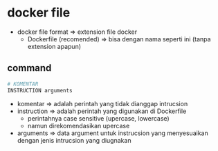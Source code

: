 # docker file
- docker file format => extension file docker
  - Dockerfile (recomended) => bisa dengan nama seperti ini (tanpa extension apapun)

## command
```bash
# KOMENTAR
INSTRUCTION arguments
```

- komentar => adalah perintah yang tidak dianggap intrucsion
- instruction => adalah perintah yang digunakan di Dockerfile
  - perintahnya case sensitive (upercase, lowercase)
  - namun direkomendasikan upercase
- arguments => data argument untuk instrucsion yang menyesuaikan dengan jenis intrucsion yang diugnakan